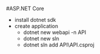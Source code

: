 #ASP.NET Core
- install dotnet sdk
- create application
  - dotnet new webapi -n API
  - dotnet new sln
  - dotnet sln add API\API.csproj
